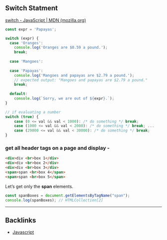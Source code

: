## Switch Statment
[switch - JavaScript | MDN (mozilla.org)](https://developer.mozilla.org/en-US/docs/Web/JavaScript/Reference/Statements/switch)
```js
const expr = 'Papayas';

switch (expr) {
  case 'Oranges':
    console.log('Oranges are $0.59 a pound.');
    break;
    
  case 'Mangoes':
  
  case 'Papayas':
    console.log('Mangoes and papayas are $2.79 a pound.');
    // expected output: "Mangoes and papayas are $2.79 a pound."
    break;
    
  default:
    console.log(`Sorry, we are out of ${expr}.`);
}
```
```js
// if evaluating a number
switch (true) { 
	case (0 <= val && val < 1000): /* do something */ break; 
	case (1000 <= val && val < 2000): /* do something */ break; ... 
	case (29000 <= val && val < 30000): /* do something */ break; 
}
```
### get all header tags on a page and display - [](https://softauthor.com/get-element-by-tag-name-in-javascript/#:~:text=Get%20Element%20(s)%20By%20Tag%20Name%20In%20JavaScript,Get%20Element%20(s)%20By%20Tag%20Name%20From%20Parent)
```html
<div>div <br>box 1</div>
<div>div <br>box 2</div>
<div>div <br>box 3</div>
<span>span <br>box 4</span>
<span>span <br>box 5</span>
```

Let’s get only the **span** elements.
```javascript
const spanBoxes = document.getElementsByTagName("span");
console.log(spanBoxes); // HTMLCollection[2]
```

----
## Backlinks
- [Javascript](📁developer/Javascript.md)